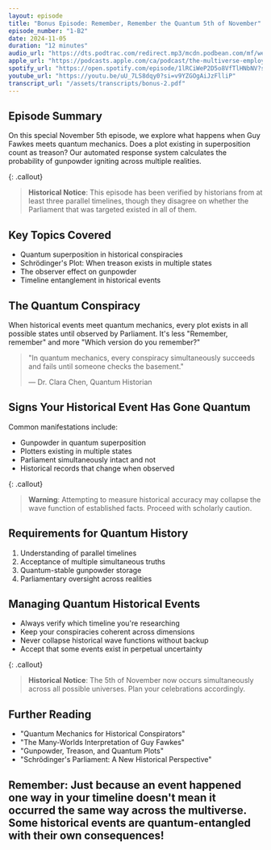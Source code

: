 ```yaml
---
layout: episode
title: "Bonus Episode: Remember, Remember the Quantum 5th of November"
episode_number: "1-B2"
date: 2024-11-05
duration: "12 minutes"
audio_url: "https://dts.podtrac.com/redirect.mp3/mcdn.podbean.com/mf/web/5725nyjiuhizfp4i/Bonus_episode_-_Guy_Fawkes_and_revolutions_-_2024-11-05_1057_AMbhtel.mp3"
apple_url: "https://podcasts.apple.com/ca/podcast/the-multiverse-employee-handbook/id1764134739?i=1000675789191"
spotify_url: "https://open.spotify.com/episode/1lRCiWeP2D5o8VfTlHNbNV?si=t1D_gO3IRbO88q0m4Mq8-A"
youtube_url: "https://youtu.be/uU_7LS8dqy0?si=v9YZGOgAiJzFlliP"
transcript_url: "/assets/transcripts/bonus-2.pdf"
---
```


## Episode Summary
On this special November 5th episode, we explore what happens when Guy Fawkes meets quantum mechanics. Does a plot existing in superposition count as treason? Our automated response system calculates the probability of gunpowder igniting across multiple realities.

{: .callout}
> **Historical Notice**: This episode has been verified by historians from at least
> three parallel timelines, though they disagree on whether the Parliament that
> was targeted existed in all of them.

## Key Topics Covered
* Quantum superposition in historical conspiracies
* Schrödinger's Plot: When treason exists in multiple states
* The observer effect on gunpowder
* Timeline entanglement in historical events

## The Quantum Conspiracy
When historical events meet quantum mechanics, every plot exists in all possible states until observed by Parliament. It's less "Remember, remember" and more "Which version do you remember?"

> "In quantum mechanics, every conspiracy simultaneously succeeds and fails
> until someone checks the basement."
>
> — Dr. Clara Chen, Quantum Historian

## Signs Your Historical Event Has Gone Quantum
Common manifestations include:
* Gunpowder in quantum superposition
* Plotters existing in multiple states
* Parliament simultaneously intact and not
* Historical records that change when observed

{: .callout}
> **Warning**: Attempting to measure historical accuracy may collapse the
> wave function of established facts. Proceed with scholarly caution.

## Requirements for Quantum History
1. Understanding of parallel timelines
2. Acceptance of multiple simultaneous truths
3. Quantum-stable gunpowder storage
4. Parliamentary oversight across realities

## Managing Quantum Historical Events
* Always verify which timeline you're researching
* Keep your conspiracies coherent across dimensions
* Never collapse historical wave functions without backup
* Accept that some events exist in perpetual uncertainty

{: .callout}
> **Historical Notice**: The 5th of November now occurs simultaneously across
> all possible universes. Plan your celebrations accordingly.

## Further Reading
* "Quantum Mechanics for Historical Conspirators"
* "The Many-Worlds Interpretation of Guy Fawkes"
* "Gunpowder, Treason, and Quantum Plots"
* "Schrödinger's Parliament: A New Historical Perspective"

Remember: Just because an event happened one way in your timeline doesn't mean
it occurred the same way across the multiverse. Some historical events are
quantum-entangled with their own consequences!
---
